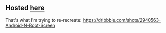 ## Hosted [here](https://sonnenhut.github.io/android-n-boot-ring/)


That's what I'm trying to re-recreate:
https://dribbble.com/shots/2940563-Android-N-Boot-Screen
